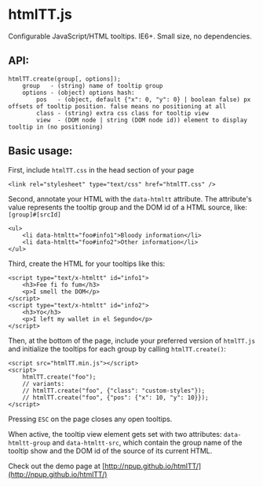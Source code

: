 htmlTT.js
=====

Configurable JavaScript/HTML tooltips. IE6+. Small size, no dependencies.


## API:

	htmlTT.create(group[, options]);
		group 	- (string) name of tooltip group
		options - (object) options hash:
			pos   - (object, default {"x": 0, "y": 0} | boolean false) px offsets of tooltip position. false means no positioning at all
			class - (string) extra css class for tooltip view
			view  - (DOM node | string (DOM node id)) element to display tooltip in (no positioning)


## Basic usage:

First, include `htmlTT.css` in the head section of your page
  
	<link rel="stylesheet" type="text/css" href="htmlTT.css" />

Second, annotate your HTML with the `data-htmltt` attribute.
The attribute's value represents the tooltip group and the DOM id of a HTML source, like:
`[group]#[srcId]`

	<ul>
		<li data-htmltt="foo#info1">Bloody information</li>
		<li data-htmltt="foo#info2">Other information</li>
	</ul>


Third, create the HTML for your tooltips like this:

	<script type="text/x-htmltt" id="info1">
		<h3>Fee fi fo fum</h3>
		<p>I smell the DOM</p>
	</script>
	<script type="text/x-htmltt" id="info2">
		<h3>Yo</h3>
		<p>I left my wallet in el Segundo</p>
	</script>


Then, at the bottom of the page, include your preferred version of `htmlTT.js` and initialize the tooltips for each group by calling `htmlTT.create()`:
	
	<script src="htmlTT.min.js"></script>
	<script>
		htmlTT.create("foo");
		// variants:
		// htmlTT.create("foo", {"class": "custom-styles"});
		// htmlTT.create("foo", {"pos": {"x": 10, "y": 10}});
	</script>
	

Pressing `ESC` on the page closes any open tooltips.

When active, the tooltip view element gets set with two attributes: `data-htmltt-group` and `data-htmltt-src`, which contain the group name of the tooltip show and the DOM id of the source of its current HTML.

Check out the demo page at [http://npup.github.io/htmlTT/](http://npup.github.io/htmlTT/)
